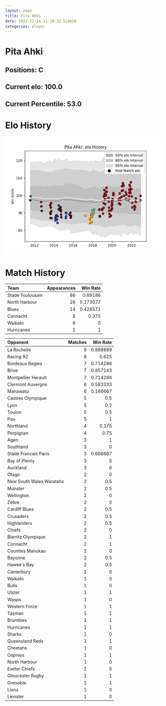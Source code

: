 ```yaml
---  
layout: page  
title: Pita Ahki  
date: 2022-12-14 11:30:32.529858  
categories: player  
---
```

# Pita Ahki

## Positions: C

## Current elo: 100.0

## Current Percentile: 53.0

# Elo History


![elo history](history_PitaAhki.png)
# Match History


| Team             |   Appearances |   Win Rate |
|:-----------------|--------------:|-----------:|
| Stade Toulousain |            86 |   0.69186  |
| North Harbour    |            26 |   0.173077 |
| Blues            |            14 |   0.428571 |
| Connacht         |             8 |   0.375    |
| Waikato          |             6 |   0        |
| Hurricanes       |             1 |   1        |

| Opponent                 |   Matches |   Win Rate |
|:-------------------------|----------:|-----------:|
| La Rochelle              |         9 |   0.888889 |
| Racing 92                |         8 |   0.625    |
| Bordeaux Begles          |         7 |   0.714286 |
| Brive                    |         7 |   0.857143 |
| Montpellier Herault      |         7 |   0.714286 |
| Clermont Auvergne        |         6 |   0.583333 |
| Manawatu                 |         6 |   0.166667 |
| Castres Olympique        |         5 |   0.5      |
| Lyon                     |         5 |   0.2      |
| Toulon                   |         5 |   0.5      |
| Pau                      |         5 |   1        |
| Northland                |         4 |   0.375    |
| Perpignan                |         4 |   0.75     |
| Agen                     |         3 |   1        |
| Southland                |         3 |   0        |
| Stade Francais Paris     |         3 |   0.666667 |
| Bay of Plenty            |         3 |   0        |
| Auckland                 |         3 |   0        |
| Otago                    |         2 |   0        |
| New South Wales Waratahs |         2 |   0.5      |
| Munster                  |         2 |   0.5      |
| Wellington               |         2 |   0        |
| Zebre                    |         2 |   0        |
| Cardiff Blues            |         2 |   0.5      |
| Crusaders                |         2 |   0.5      |
| Highlanders              |         2 |   0.5      |
| Chiefs                   |         2 |   0        |
| Biarritz Olympique       |         2 |   1        |
| Connacht                 |         2 |   1        |
| Counties Manukau         |         2 |   0        |
| Bayonne                  |         2 |   0.5      |
| Hawke's Bay              |         2 |   0.5      |
| Canterbury               |         2 |   0        |
| Waikato                  |         1 |   0        |
| Bulls                    |         1 |   0        |
| Ulster                   |         1 |   1        |
| Wasps                    |         1 |   0        |
| Western Force            |         1 |   1        |
| Tasman                   |         1 |   1        |
| Brumbies                 |         1 |   1        |
| Hurricanes               |         1 |   1        |
| Sharks                   |         1 |   0        |
| Queensland Reds          |         1 |   1        |
| Cheetahs                 |         1 |   0        |
| Ospreys                  |         1 |   1        |
| North Harbour            |         1 |   0        |
| Exeter Chiefs            |         1 |   0        |
| Gloucester Rugby         |         1 |   1        |
| Grenoble                 |         1 |   1        |
| Lions                    |         1 |   0        |
| Leinster                 |         1 |   0        |